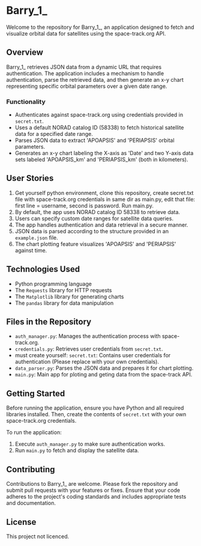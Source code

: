 # Barry_1_

Welcome to the repository for Barry_1_, an application designed to fetch and visualize orbital data for satellites using the space-track.org API.

## Overview

Barry_1_ retrieves JSON data from a dynamic URL that requires authentication. The application includes a mechanism to handle authentication, parse the retrieved data, and then generate an x-y chart representing specific orbital parameters over a given date range.

### Functionality

- Authenticates against space-track.org using credentials provided in `secret.txt`.
- Uses a default NORAD catalog ID (58338) to fetch historical satellite data for a specified date range.
- Parses JSON data to extract 'APOAPSIS' and 'PERIAPSIS' orbital parameters.
- Generates an x-y chart labeling the X-axis as 'Date' and two Y-axis data sets labeled 'APOAPSIS_km' and 'PERIAPSIS_km' (both in kilometers).

## User Stories

1. Get yourself python environment, clone this repository, create secret.txt file with space-track.org credentials in same dir as main.py, edit that file: first line = username, second is password. Run main.py.
2. By default, the app uses NORAD catalog ID 58338 to retrieve data.
3. Users can specify custom date ranges for satellite data queries.
4. The app handles authentication and data retrieval in a secure manner.
5. JSON data is parsed according to the structure provided in an `example.json` file.
6. The chart plotting feature visualizes 'APOAPSIS' and 'PERIAPSIS' against time.

## Technologies Used

- Python programming language
- The `Requests` library for HTTP requests
- The `Matplotlib` library for generating charts
- The `pandas` library for data manipulation

## Files in the Repository

- `auth_manager.py`: Manages the authentication process with space-track.org.
- `credentials.py`: Retrieves user credentials from `secret.txt`.
- must create yourself: `secret.txt`: Contains user credentials for authentication (Please replace with your own credentials).
- `data_parser.py`: Parses the JSON data and prepares it for chart plotting.
- `main.py`: Main app for ploting and geting data from the space-track API.

## Getting Started

Before running the application, ensure you have Python and all required libraries installed. Then, create the contents of `secret.txt` with your own space-track.org credentials.

To run the application:

1. Execute `auth_manager.py` to make sure authentication works.
2. Run `main.py` to fetch and display the satellite data.


## Contributing

Contributions to Barry_1_ are welcome. Please fork the repository and submit pull requests with your features or fixes. Ensure that your code adheres to the project's coding standards and includes appropriate tests and documentation.

## License

This project not licenced.
